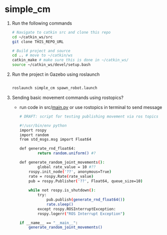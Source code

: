 # simple_cm

1. Run the following commands

    ```bash
    # Navigate to catkin src and clone this repo
    cd ~/catkin_ws/src
    git clone THIS_REPO_URL

    # Build project and source
    cd .. # move to ~/catkin/ws
    catkin_make # make sure this is done in ~/catkin_ws/
    source ~/catkin_ws/devel/setup.bash
    ```

2. Run the project in Gazebo using roslaunch

    ```bash

    roslaunch simple_cm spawn_robot.launch
    ```

3. Sending basic movement commands using rostopics?
    - run code in src/[main.py](http://main.py) or use rostopics in terminal to send message

        ```bash
        # DRAFT: script for testing publishing movement via ros topics

        #!/usr/bin/env python
        import rospy
        import random
        from std_msgs.msg import Float64

        def generate_rnd_float64:
        		return random.uniform() #?

        def generate_random_joint_movements():
        		global rate_value = 10 #??
            rospy.init_node('??', anonymous=True)
            rate = rospy.Rate(rate_value)     
            pub = rospy.Publisher('??', Float64, queue_size=10)
            
            while not rospy.is_shutdown():
                try:  
                    pub.publish(generate_rnd_float64())
                    rate.sleep()
                except rospy.ROSInterruptException:
        	    rospy.logerr("ROS Interrupt Exception")

        if __name__ == "__main__":
        	generate_random_joint_movements()
        ```
